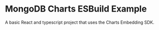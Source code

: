 # MongoDB Charts ESBuild Example

A basic React and typescript project that uses the Charts Embedding SDK.
